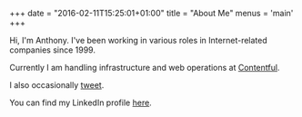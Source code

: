 +++
date = "2016-02-11T15:25:01+01:00"
title = "About Me"
menus = 'main'
+++

Hi, I'm Anthony. I've been working in various roles in Internet-related companies since 1999.

Currently I am handling infrastructure and web operations at [Contentful](https://www.contentful.com).

I also occasionally [tweet](https://twitter.com/elblivion).

You can find my LinkedIn profile [here](https://de.linkedin.com/in/anthonystanton).

<!--more-->


